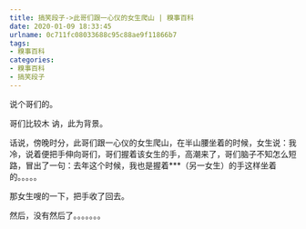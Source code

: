 ```yaml
---
title: 搞笑段子->此哥们跟一心仪的女生爬山 | 糗事百科
date: 2020-01-09 18:33:45
urlname: 0c711fc08033688c95c88ae9f11866b7
tags: 
- 糗事百科
categories:
- 糗事百科
- 搞笑段子
---
```

说个哥们的。

哥们比较木 讷，此为背景。

话说，傍晚时分，此哥们跟一心仪的女生爬山，在半山腰坐着的时候，女生说：我冷，说着便把手伸向哥们，哥们握着该女生的手，高潮来了，哥们脑子不知怎么短 路，冒出了一句：去年这个时候，我也是握着***（另一女生）的手这样坐着的。。。。。

那女生嗖的一下，把手收了回去。

然后，没有然后了。。。。。。。


